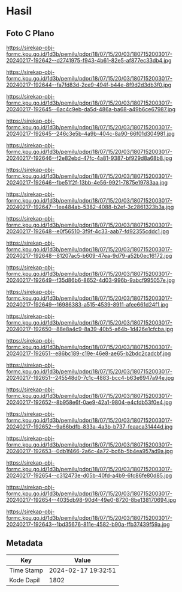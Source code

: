 # Hasil

## Foto C Plano

https://sirekap-obj-formc.kpu.go.id/1d3b/pemilu/pdpr/18/07/15/20/03/1807152003017-20240217-192642--d2741975-f943-4b61-82e5-af877ec33db4.jpg

https://sirekap-obj-formc.kpu.go.id/1d3b/pemilu/pdpr/18/07/15/20/03/1807152003017-20240217-192644--fa7fd83d-2ce9-494f-b44e-8f9d2d3db3f0.jpg

https://sirekap-obj-formc.kpu.go.id/1d3b/pemilu/pdpr/18/07/15/20/03/1807152003017-20240217-192645--6ac4c9eb-da5d-486a-ba68-a49b6ce67987.jpg

https://sirekap-obj-formc.kpu.go.id/1d3b/pemilu/pdpr/18/07/15/20/03/1807152003017-20240217-192645--246c3e5b-4a9b-404c-8a90-66f01d304981.jpg

https://sirekap-obj-formc.kpu.go.id/1d3b/pemilu/pdpr/18/07/15/20/03/1807152003017-20240217-192646--f2e82ebd-47fc-4a81-9387-bf929d8a68b8.jpg

https://sirekap-obj-formc.kpu.go.id/1d3b/pemilu/pdpr/18/07/15/20/03/1807152003017-20240217-192646--fbe51f2f-13bb-4e56-9921-7875e19783aa.jpg

https://sirekap-obj-formc.kpu.go.id/1d3b/pemilu/pdpr/18/07/15/20/03/1807152003017-20240217-192647--1ee484ab-5382-4088-b2ef-3c2861323b3a.jpg

https://sirekap-obj-formc.kpu.go.id/1d3b/pemilu/pdpr/18/07/15/20/03/1807152003017-20240217-192648--e0f56510-3f9f-4c33-aab7-fd92355cddc1.jpg

https://sirekap-obj-formc.kpu.go.id/1d3b/pemilu/pdpr/18/07/15/20/03/1807152003017-20240217-192648--81207ac5-b609-47ea-9d79-a52b0ec16172.jpg

https://sirekap-obj-formc.kpu.go.id/1d3b/pemilu/pdpr/18/07/15/20/03/1807152003017-20240217-192649--f35d86b6-8652-4d03-996b-9abcf995057e.jpg

https://sirekap-obj-formc.kpu.go.id/1d3b/pemilu/pdpr/18/07/15/20/03/1807152003017-20240217-192649--16986383-a515-4539-8911-afee661d24f1.jpg

https://sirekap-obj-formc.kpu.go.id/1d3b/pemilu/pdpr/18/07/15/20/03/1807152003017-20240217-192650--88e8a4c9-8a39-40b5-a64b-1d426e1cfcba.jpg

https://sirekap-obj-formc.kpu.go.id/1d3b/pemilu/pdpr/18/07/15/20/03/1807152003017-20240217-192651--e86bc189-c19e-46e8-ae65-b2bdc2cadcbf.jpg

https://sirekap-obj-formc.kpu.go.id/1d3b/pemilu/pdpr/18/07/15/20/03/1807152003017-20240217-192651--245548d0-7c1c-4883-bcc4-b63e6947a94e.jpg

https://sirekap-obj-formc.kpu.go.id/1d3b/pemilu/pdpr/18/07/15/20/03/1807152003017-20240217-192652--8b958e6f-0ae9-42a1-9804-e4cfdb53f0e4.jpg

https://sirekap-obj-formc.kpu.go.id/1d3b/pemilu/pdpr/18/07/15/20/03/1807152003017-20240217-192652--9a66bdfb-833a-4a3b-b737-feaaca31444d.jpg

https://sirekap-obj-formc.kpu.go.id/1d3b/pemilu/pdpr/18/07/15/20/03/1807152003017-20240217-192653--0db1f466-2a6c-4a72-bc6b-5b4ea957ad9a.jpg

https://sirekap-obj-formc.kpu.go.id/1d3b/pemilu/pdpr/18/07/15/20/03/1807152003017-20240217-192654--c312473e-d05b-40fd-a4b9-6fc86fe80d85.jpg

https://sirekap-obj-formc.kpu.go.id/1d3b/pemilu/pdpr/18/07/15/20/03/1807152003017-20240217-192654--4035db98-90d4-49e0-8720-8be138170694.jpg

https://sirekap-obj-formc.kpu.go.id/1d3b/pemilu/pdpr/18/07/15/20/03/1807152003017-20240217-192643--1bd35676-811e-4582-b90a-ffb37439f59a.jpg


## Metadata

| Key        | Value               |
| ---------- | ------------------- |
| Time Stamp | 2024-02-17 19:32:51 |
| Kode Dapil | 1802                |



